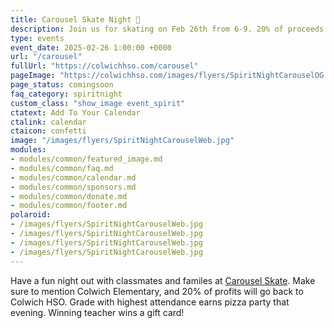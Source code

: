 ```yaml
---
title: Carousel Skate Night 🎉
description: Join us for skating on Feb 26th from 6-9. 20% of proceeds go back to Colwich HSO.
type: events
event_date: 2025-02-26 1:00:00 +0000
url: "/carousel"
fullUrl: "https://colwichhso.com/carousel"
pageImage: "https://colwichhso.com/images/flyers/SpiritNightCarouselOG.jpg"
page_status: comingsoon
faq_category: spiritnight
custom_class: "show_image event_spirit"
ctatext: Add To Your Calendar
ctalink: calendar
ctaicon: confetti
image: "/images/flyers/SpiritNightCarouselWeb.jpg"
modules:
- modules/common/featured_image.md
- modules/common/faq.md
- modules/common/calendar.md
- modules/common/sponsors.md
- modules/common/donate.md
- modules/common/footer.md
polaroid: 
- /images/flyers/SpiritNightCarouselWeb.jpg
- /images/flyers/SpiritNightCarouselWeb.jpg
- /images/flyers/SpiritNightCarouselWeb.jpg
- /images/flyers/SpiritNightCarouselWeb.jpg
---
```

Have a fun night out with classmates and familes at [Carousel Skate](https://carouselsk8ks.com). Make sure to mention Colwich Elementary, and 20% of profits will go back to Colwich HSO. Grade with highest attendance earns pizza party that evening. Winning teacher wins a gift card!